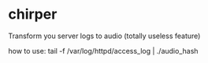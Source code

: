 # chirper
Transform you server logs to audio (totally useless feature)

how to use:
tail -f /var/log/httpd/access_log | ./audio_hash

